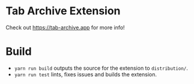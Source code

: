 # Tab Archive Extension

Check out https://tab-archive.app for more info!

# Build

 - `yarn run build` outputs the source for the extension to `distribution/`.
 - `yarn run test` lints, fixes issues and builds the extension.
